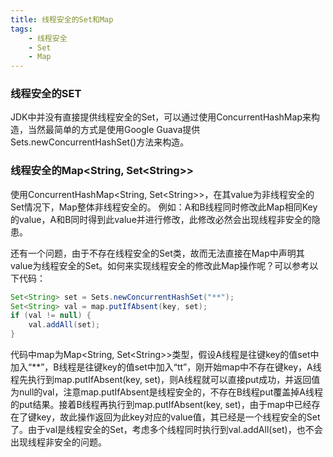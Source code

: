 ```yaml
---
title: 线程安全的Set和Map
tags:
    - 线程安全
    - Set
    - Map
---
```


### 线程安全的SET
JDK中并没有直接提供线程安全的Set，可以通过使用ConcurrentHashMap来构造，当然最简单的方式是使用Google Guava提供Sets.newConcurrentHashSet()方法来构造。

### 线程安全的Map&lt;String, Set&lt;String&gt;&gt;
使用ConcurrentHashMap&lt;String, Set&lt;String&gt;&gt;，在其value为非线程安全的Set情况下，Map整体非线程安全的。
例如：A和B线程同时修改此Map相同Key的value，A和B同时得到此value并进行修改，此修改必然会出现线程非安全的隐患。

还有一个问题，由于不存在线程安全的Set类，故而无法直接在Map中声明其value为线程安全的Set。如何来实现线程安全的修改此Map操作呢？可以参考以下代码：
``` java
Set<String> set = Sets.newConcurrentHashSet("**");
Set<String> val = map.putIfAbsent(key, set);
if (val != null) {
    val.addAll(set);
}
```
代码中map为Map&lt;String, Set&lt;String&gt;&gt;类型，假设A线程是往键key的值set中加入“**”，B线程是往键key的值set中加入“tt”，刚开始map中不存在键key，A线程先执行到map.putIfAbsent(key, set)，则A线程就可以直接put成功，并返回值为null的val，注意map.putIfAbsent是线程安全的，不存在B线程put覆盖掉A线程的put结果。接着B线程再执行到map.putIfAbsent(key, set)，由于map中已经存在了键key，故此操作返回为此key对应的value值，其已经是一个线程安全的Set了。由于val是线程安全的Set，考虑多个线程同时执行到val.addAll(set)，也不会出现线程非安全的问题。
